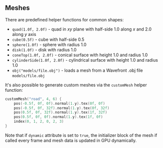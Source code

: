## Meshes

There are predefined helper functions for common shapes:

- `quad(1.0f, 2.0f)` - quad in *xy* plane with half-side 1.0 along *x* and 2.0 along *y* axis
- `cube(0.5f)` - cube with half-side 0.5
- `sphere(1.0f)` - sphere with radius 1.0
- `disk(1.0f)` - disk with radius 1.0
- `coneTop(1.0f, 2.0f)` - conical surface with height 1.0 and radius 1.0
- `cylinderSide(1.0f, 2.0f)` - cylindrical surface with height 1.0 and radius 1.0
- `obj("models/file.obj")` - loads a mesh from a Wavefront .obj file `models/file.obj`

It's also possible to generate custom meshes via the `customMesh` helper function:

````kotlin
customMesh("road", 4, 6) {
    pos(-0.5f, 0f, 0f).normal(1.y).tex(0f, 0f)
    pos(-0.5f, 0f, 32f).normal(1.y).tex(0f, 32f)
    pos(0.5f, 0f, 32f).normal(1.y).tex(1f, 32f)
    pos(0.5f, 0f, 0f).normal(1.y).tex(1f, 0f)
    index(0, 1, 2, 0, 2, 3)
}
````

Note that if `dynamic` attribute is set to `true`, the initializer block of the mesh if called every frame and mesh data is updated in GPU dynamically.


